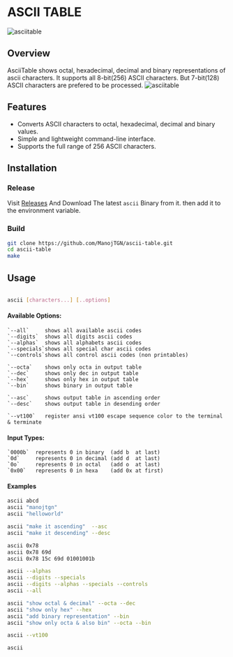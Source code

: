 # ASCII TABLE
![asciitable](https://github.com/ManojTGN/ascii-table/assets/42494649/ab86ba7e-6085-464c-9ff2-c76e6aa661e6)

## Overview
AsciiTable shows octal, hexadecimal, decimal and binary representations of ascii characters. It supports all 8-bit(256) ASCII characters. But 7-bit(128) ASCII characters are prefered to be processed.
![asciitable](https://github.com/ManojTGN/ascii-table/assets/42494649/c140c32a-6315-424a-a4cd-62924970acac)

## Features
- Converts ASCII characters to octal, hexadecimal, decimal and binary values.
- Simple and lightweight command-line interface.
- Supports the full range of 256 ASCII characters.

## Installation
### Release
Visit [Releases](https://github.com/ManojTGN/ascii-table/releases) And Download The latest `ascii` Binary from it. then add it to the environment variable.

### Build
```bash
git clone https://github.com/ManojTGN/ascii-table.git
cd ascii-table
make
```

## Usage
```bash

ascii [characters...] [..options]

```

#### Available Options:
    `--all`     shows all available ascii codes
    `--digits`  shows all digits ascii codes
    `--alphas`  shows all alphabets ascii codes
    `--specials`shows all special char ascii codes
    `--controls`shows all control ascii codes (non printables)
    
    `--octa`    shows only octa in output table
    `--dec`     shows only dec in output table
    `--hex`     shows only hex in output table
    `--bin`     shows binary in output table
    
    `--asc`     shows output table in ascending order
    `--desc`    shows output table in desending order
    
    `--vt100`   register ansi vt100 escape sequence color to the terminal & terminate

#### Input Types:
    `0000b`  represents 0 in binary  (add b  at last)
    `0d`     represents 0 in decimal (add d  at last)
    `0o`     represents 0 in octal   (add o  at last)
    `0x00`   represents 0 in hexa    (add 0x at first)

#### Examples
```bash
ascii abcd
ascii "manojtgn"
ascii "helloworld"

ascii "make it ascending"  --asc
ascii "make it descending" --desc

ascii 0x78
ascii 0x78 69d
ascii 0x78 15c 69d 01001001b

ascii --alphas
ascii --digits --specials
ascii --digits --alphas --specials --controls
ascii --all

ascii "show octal & decimal" --octa --dec
ascii "show only hex" --hex
ascii "add binary representation" --bin
ascii "show only octa & also bin" --octa --bin

ascii --vt100

ascii
```
